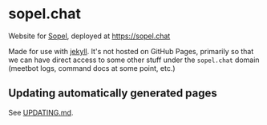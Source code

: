 sopel.chat
==========

Website for [Sopel](https://github.com/sopel-irc/sopel), deployed at https://sopel.chat

Made for use with [jekyll](https://jekyllrb.com/). It's not hosted on GitHub
Pages, primarily so that we can have direct access to some other stuff under
the `sopel.chat` domain (meetbot logs, command docs at some point, etc.)

Updating automatically generated pages
--------------------------------------

See [UPDATING.md](UPDATING.md).
